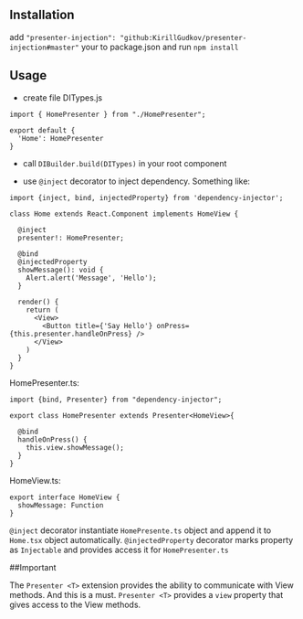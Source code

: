 
## Installation
add `"presenter-injection": "github:KirillGudkov/presenter-injection#master"`
your to package.json and run `npm install`
## Usage

- create file DITypes.js
```
import { HomePresenter } from "./HomePresenter";

export default {
  'Home': HomePresenter
}

```

- call `DIBuilder.build(DITypes)` in your root component

- use `@inject` decorator to inject dependency. Something like:
```
import {inject, bind, injectedProperty} from 'dependency-injector';

class Home extends React.Component implements HomeView {

  @inject 
  presenter!: HomePresenter;

  @bind
  @injectedProperty
  showMessage(): void {
    Alert.alert('Message', 'Hello');
  }

  render() {
    return (
      <View>
        <Button title={'Say Hello'} onPress={this.presenter.handleOnPress} />
      </View>
    )
  }
}

```


HomePresenter.ts:

```
import {bind, Presenter} from "dependency-injector";

export class HomePresenter extends Presenter<HomeView>{

  @bind
  handleOnPress() {
    this.view.showMessage();
  }
}
```

HomeView.ts:
```
export interface HomeView {
  showMessage: Function
}
```

`@inject` decorator instantiate `HomePresente.ts` 
object and append it to `Home.tsx` object automatically.
`@injectedProperty` decorator marks property as `Injectable` 
and provides access it for `HomePresenter.ts`

##Important

The `Presenter <T>` extension provides the ability to communicate with View methods. 
And this is a must. `Presenter <T>` provides a `view` property that gives 
access to the View methods.
